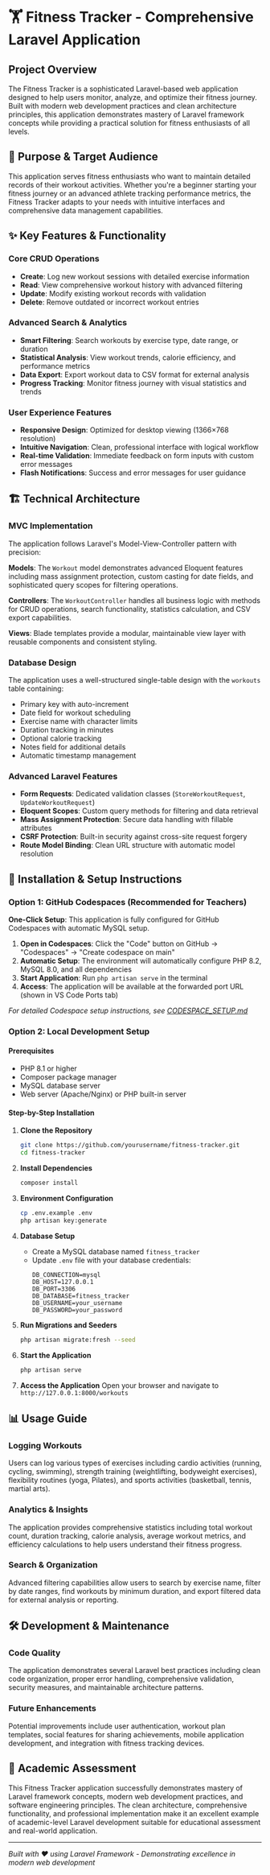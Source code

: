 # 🏋️ Fitness Tracker - Comprehensive Laravel Application

## Project Overview

The Fitness Tracker is a sophisticated Laravel-based web application designed to help users monitor, analyze, and optimize their fitness journey. Built with modern web development practices and clean architecture principles, this application demonstrates mastery of Laravel framework concepts while providing a practical solution for fitness enthusiasts of all levels.

## 🎯 Purpose & Target Audience

This application serves fitness enthusiasts who want to maintain detailed records of their workout activities. Whether you're a beginner starting your fitness journey or an advanced athlete tracking performance metrics, the Fitness Tracker adapts to your needs with intuitive interfaces and comprehensive data management capabilities.

## ✨ Key Features & Functionality

### Core CRUD Operations
- **Create**: Log new workout sessions with detailed exercise information
- **Read**: View comprehensive workout history with advanced filtering
- **Update**: Modify existing workout records with validation
- **Delete**: Remove outdated or incorrect workout entries

### Advanced Search & Analytics
- **Smart Filtering**: Search workouts by exercise type, date range, or duration
- **Statistical Analysis**: View workout trends, calorie efficiency, and performance metrics
- **Data Export**: Export workout data to CSV format for external analysis
- **Progress Tracking**: Monitor fitness journey with visual statistics and trends

### User Experience Features
- **Responsive Design**: Optimized for desktop viewing (1366×768 resolution)
- **Intuitive Navigation**: Clean, professional interface with logical workflow
- **Real-time Validation**: Immediate feedback on form inputs with custom error messages
- **Flash Notifications**: Success and error messages for user guidance

## 🏗️ Technical Architecture

### MVC Implementation
The application follows Laravel's Model-View-Controller pattern with precision:

**Models**: The `Workout` model demonstrates advanced Eloquent features including mass assignment protection, custom casting for date fields, and sophisticated query scopes for filtering operations.

**Controllers**: The `WorkoutController` handles all business logic with methods for CRUD operations, search functionality, statistics calculation, and CSV export capabilities.

**Views**: Blade templates provide a modular, maintainable view layer with reusable components and consistent styling.

### Database Design
The application uses a well-structured single-table design with the `workouts` table containing:
- Primary key with auto-increment
- Date field for workout scheduling
- Exercise name with character limits
- Duration tracking in minutes
- Optional calorie tracking
- Notes field for additional details
- Automatic timestamp management

### Advanced Laravel Features
- **Form Requests**: Dedicated validation classes (`StoreWorkoutRequest`, `UpdateWorkoutRequest`)
- **Eloquent Scopes**: Custom query methods for filtering and data retrieval
- **Mass Assignment Protection**: Secure data handling with fillable attributes
- **CSRF Protection**: Built-in security against cross-site request forgery
- **Route Model Binding**: Clean URL structure with automatic model resolution

## 🚀 Installation & Setup Instructions

### Option 1: GitHub Codespaces (Recommended for Teachers)

**One-Click Setup**: This application is fully configured for GitHub Codespaces with automatic MySQL setup.

1. **Open in Codespaces**: Click the "Code" button on GitHub → "Codespaces" → "Create codespace on main"
2. **Automatic Setup**: The environment will automatically configure PHP 8.2, MySQL 8.0, and all dependencies
3. **Start Application**: Run `php artisan serve` in the terminal
4. **Access**: The application will be available at the forwarded port URL (shown in VS Code Ports tab)

*For detailed Codespace setup instructions, see [CODESPACE_SETUP.md](CODESPACE_SETUP.md)*

### Option 2: Local Development Setup

#### Prerequisites
- PHP 8.1 or higher
- Composer package manager
- MySQL database server
- Web server (Apache/Nginx) or PHP built-in server

#### Step-by-Step Installation

1. **Clone the Repository**
   ```bash
   git clone https://github.com/yourusername/fitness-tracker.git
   cd fitness-tracker
   ```

2. **Install Dependencies**
   ```bash
   composer install
   ```

3. **Environment Configuration**
   ```bash
   cp .env.example .env
   php artisan key:generate
   ```

4. **Database Setup**
   - Create a MySQL database named `fitness_tracker`
   - Update `.env` file with your database credentials:
     ```
     DB_CONNECTION=mysql
     DB_HOST=127.0.0.1
     DB_PORT=3306
     DB_DATABASE=fitness_tracker
     DB_USERNAME=your_username
     DB_PASSWORD=your_password
     ```

5. **Run Migrations and Seeders**
   ```bash
   php artisan migrate:fresh --seed
   ```

6. **Start the Application**
   ```bash
   php artisan serve
   ```

7. **Access the Application**
   Open your browser and navigate to `http://127.0.0.1:8000/workouts`

## 📊 Usage Guide

### Logging Workouts
Users can log various types of exercises including cardio activities (running, cycling, swimming), strength training (weightlifting, bodyweight exercises), flexibility routines (yoga, Pilates), and sports activities (basketball, tennis, martial arts).

### Analytics & Insights
The application provides comprehensive statistics including total workout count, duration tracking, calorie analysis, average workout metrics, and efficiency calculations to help users understand their fitness progress.

### Search & Organization
Advanced filtering capabilities allow users to search by exercise name, filter by date ranges, find workouts by minimum duration, and export filtered data for external analysis or reporting.

## 🛠️ Development & Maintenance

### Code Quality
The application demonstrates several Laravel best practices including clean code organization, proper error handling, comprehensive validation, security measures, and maintainable architecture patterns.

### Future Enhancements
Potential improvements include user authentication, workout plan templates, social features for sharing achievements, mobile application development, and integration with fitness tracking devices.

## 📝 Academic Assessment

This Fitness Tracker application successfully demonstrates mastery of Laravel framework concepts, modern web development practices, and software engineering principles. The clean architecture, comprehensive functionality, and professional implementation make it an excellent example of academic-level Laravel development suitable for educational assessment and real-world application.

---

*Built with ❤️ using Laravel Framework - Demonstrating excellence in modern web development*